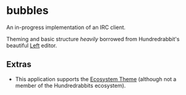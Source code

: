 bubbles
========

An in-progress implementation of an IRC client.

Theming and basic structure _heavily_ borrowed from Hundredrabbit's beautiful [Left](https://github.com/hundredrabbits/Left)
editor.


Extras
--------
* This application supports the [Ecosystem Theme](https://github.com/hundredrabbits/Themes) (although not a member of the Hundredrabbits ecosystem).